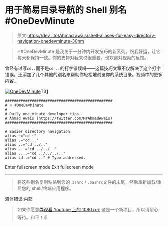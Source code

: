 # 用于简易目录导航的 Shell 别名#OneDevMinute

> 原文:[https://dev . to/Ahmad awais/shell-aliases-for-easy-directory-navigation-onedevminute-30nm](https://dev.to/ahmadawais/shell-aliases-for-easy-directory-navigation-onedevminute-30nm)

> 🔥#OneDevMinute 是我关于一分钟内开发技巧的新系列。祝我好运，让它每天都保持一致。你的支持对我来说很重要。也欢迎对视频的反馈。

曾经有过写`cd..`而不是`cd ..`的打字错误吗——这篇技巧文章不仅解决了这个打字错误，还添加了几个其他的别名来帮助你轻松地浏览你的系统目录。视频中的更多内容…

[![OneDevMinute](../Images/cb437c70483f5b9bc872def05f14c2fd.png)](https://www.youtube.com/watch?v=x-on-xD3OdE&feature=youtu.be)T3】

```
################################################
# 🔥 #OneDevMinute
#
# Daily one minute developer tips.
# Ahmad Awais (https://twitter.com/MrAhmadAwais)
################################################

# Easier directory navigation.
alias ~="cd ~"
alias .="cd .."
alias ..="cd ../.."
alias ...="cd ../../.."
alias ....="cd ../../../.."
alias cd..="cd .." # Typo addressed. 
```

Enter fullscreen mode Exit fullscreen mode

* * *

> 将这些别名复制粘贴到您的`.zshrc` / `.bashrc`文件的末尾，然后重新加载/重启您的 shell/终端应用程序。

液体错误:内部

> 如果你愿意[📺观看 Youtube 上的 1080 p→](https://www.youtube.com/watch?v=x-on-xD3OdE)
> 这是一个新项目，所以请耐心等待。和平！✌️